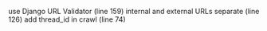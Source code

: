 

use Django URL Validator (line 159)
internal and external URLs separate (line 126)
add thread_id in crawl (line 74)
